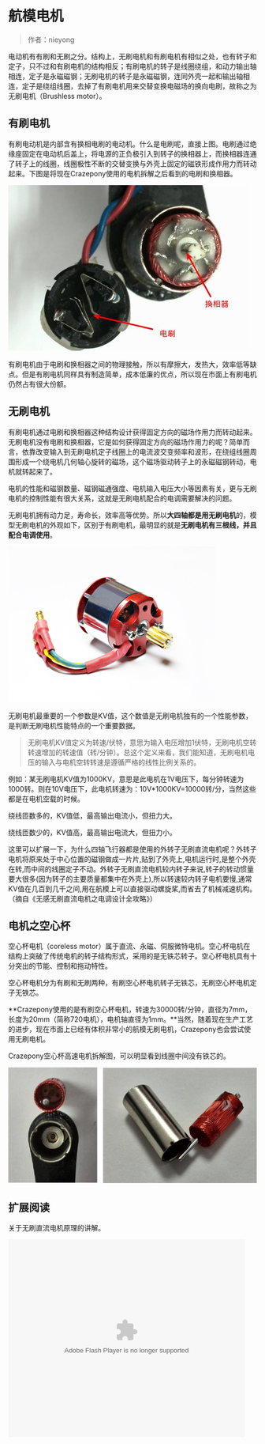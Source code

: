 
#  航模电机


>作者：nieyong

电动机有有刷和无刷之分。结构上，无刷电机和有刷电机有相似之处，也有转子和定子，只不过和有刷电机的结构相反；有刷电机的转子是线圈绕组，和动力输出轴相连，定子是永磁磁钢；无刷电机的转子是永磁磁钢，连同外壳一起和输出轴相连，定子是绕组线圈，去掉了有刷电机用来交替变换电磁场的换向电刷，故称之为无刷电机（Brushless motor）。

## 有刷电机
有刷电动机是内部含有换相电刷的电动机。什么是电刷呢，直接上图。电刷通过绝缘座固定在电动机后盖上，将电源的正负极引入到转子的换相器上，而换相器连通了转子上的线圈，线圈极性不断的交替变换与外壳上固定的磁铁形成作用力而转动起来。下图是将现在Crazepony使用的电机拆解之后看到的电刷和换相器。

![](/assets/img/motor-dianshua.jpg)

有刷电机由于电刷和换相器之间的物理接触，所以有摩擦大，发热大，效率低等缺点。但是有刷电机同样具有制造简单，成本低廉的优点，所以现在市面上有刷电机仍然占有很大份额。

## 无刷电机
有刷电机通过电刷和换相器这种结构设计获得固定方向的磁场作用力而转动起来。无刷电机没有电刷和换相器，它是如何获得固定方向的磁场作用力的呢？简单而言，依靠改变输入到无刷电机定子线圈上的电流波交变频率和波形，在绕组线圈周围形成一个绕电机几何轴心旋转的磁场，这个磁场驱动转子上的永磁磁钢转动，电机就转起来了。

电机的性能和磁钢数量、磁钢磁通强度、电机输入电压大小等因素有关，更与无刷电机的控制性能有很大关系，这就是无刷电机配合的电调需要解决的问题。

无刷电机拥有动力足，寿命长，效率高等优势。所以**大四轴都是用无刷电机**的，模型无刷电机的外观如下，区别于有刷电机，最明显的就是**无刷电机有三根线，并且配合电调使用**。

![](/assets/img/motor-wushua.jpg)

无刷电机最重要的一个参数是KV值，这个数值是无刷电机独有的一个性能参数，是判断无刷电机性能特点的一个重要数据。

> 无刷电机KV值定义为转速/伏特，意思为输入电压增加1伏特，无刷电机空转转速增加的转速值（转/分钟）。总这个定义来看，我们能知道，无刷电机电压的输入与电机空转转速是遵循严格的线性比例关系的。

例如：某无刷电机KV值为1000KV，意思是此电机在1V电压下，每分钟转速为1000转。则在10V电压下，此电机转速为：10V*1000KV=10000转/分，当然这些都是在电机空载的时候。

绕线匝数多的，KV值低，最高输出电流小，但扭力大。

绕线匝数少的，KV值高，最高输出电流大，但扭力小。

这里可以扩展一下，为什么四轴飞行器都是使用的外转子无刷直流电机呢？外转子电机将原来处于中心位置的磁钢做成一片片,贴到了外壳上,电机运行时,是整个外壳在转,而中间的线圈定子不动。外转子无刷直流电机较内转子来说,转子的转动惯量要大很多(因为转子的主要质量都集中在外壳上),所以转速较内转子电机要慢,通常KV值在几百到几千之间,用在航模上可以直接驱动螺旋桨,而省去了机械减速机构。（摘自《无感无刷直流电机之电调设计全攻略》）

## 电机之空心杯
空心杯电机（coreless motor）属于直流、永磁、伺服微特电机。空心杯电机在结构上突破了传统电机的转子结构形式，采用的是无铁芯转子。空心杯电机具有十分突出的节能、控制和拖动特性。

空心杯电机分为有刷和无刷两种，有刷空心杯电机转子无铁芯，无刷空心杯电机定子无铁芯。

**Crazepony使用的是有刷空心杯电机，转速为30000转/分钟，直径为7mm，长度为20mm（简称720电机），电机轴直径为1mm。**当然，随着现在生产工艺的进步，现在市面上已经有体积非常小的航模无刷电机，Crazepony也会尝试使用无刷电机。

Crazepony空心杯高速电机拆解图，可以明显看到线圈中间没有铁芯的。

![](/assets/img/coreless-motor.png)

## 扩展阅读

关于无刷直流电机原理的讲解。

<p>
<embed src="http://player.youku.com/player.php/sid/XMzI4MzkxMTg4/v.swf" allowFullScreen="true" quality="high" width="480" height="400" align="middle" allowScriptAccess="always" type="application/x-shockwave-flash"></embed>
</p>

